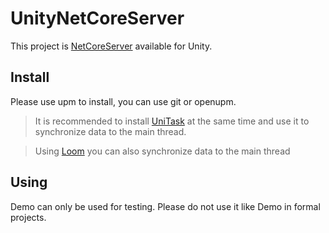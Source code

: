 # UnityNetCoreServer

This project is [NetCoreServer](https://github.com/chronoxor/NetCoreServer) available for Unity.

## Install

Please use upm to install, you can use git or openupm.

> It is recommended to install [UniTask](https://github.com/Cysharp/UniTask) at the same time and use it to synchronize data to the main thread.

> Using [Loom](https://github.com/Bian-Sh/Loom) you can also synchronize data to the main thread

## Using

Demo can only be used for testing. Please do not use it like Demo in formal projects.
